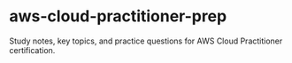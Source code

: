 # aws-cloud-practitioner-prep
Study notes, key topics, and practice questions for AWS Cloud Practitioner certification.
